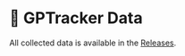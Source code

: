 # 👣 GPTracker Data

All collected data  is available in the [Releases](https://github.com/TrustAIRLab/GPTracker/releases).
